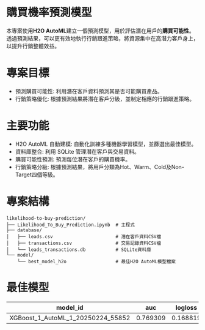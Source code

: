 # 購買機率預測模型

本專案使用**H2O AutoML**建立一個預測模型，用於評估潛在用戶的**購買可能性**。透過預測結果，可以更有效地執行行銷跟進策略，將資源集中在高潛力客戶身上，以提升行銷整體效益。

# 專案目標
- 預測購買可能性: 利用潛在客戶資料預測其是否可能購買產品。
- 行銷策略優化: 根據預測結果將潛在客戶分級，並制定相應的行銷跟進策略。

# 主要功能
- H2O AutoML 自動建模: 自動化訓練多種機器學習模型，並篩選出最佳模型。
- 資料庫整合: 利用 SQLite 管理潛在客戶與交易資料。
- 購買可能性預測: 預測每位潛在客戶的購買機率。
- 行銷策略分級: 根據預測結果，將用戶分類為Hot、Warm、Cold及Non-Target四個等級。

# 專案結構
```
likelihood-to-buy-prediction/
├── Likelihood_To_Buy_Prediction.ipynb  # 主程式
├── database/
│   ├── leads.csv                       # 潛在客戶資料CSV檔
│   ├── transactions.csv                # 交易記錄資料CSV檔
│   └── leads_transactions.db           # SQLite資料庫
└── model/
    └── best_model_h2o                  # 最佳H2O AutoML模型檔案
```

# 最佳模型
model_id|auc|logloss|aucpr|mean_per_class_error|rmse|mse
-|-|-|-|-|-|-
XGBoost_1_AutoML_1_20250224_55852|0.769309|0.168819|0.203925|0.360477|0.20612|0.0424854